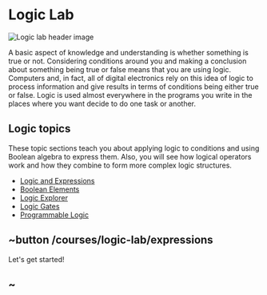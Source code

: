 # Logic Lab

![Logic lab header image](/static/courses/logic-lab/logic-lab-header.jpg)

A basic aspect of knowledge and understanding is whether something is true or not. Considering conditions around you and making a conclusion about something being true or false means that you are using logic. Computers and, in fact, all of digital electronics rely on this idea of logic to process information and give results in terms of conditions being either true or false. Logic is used almost everywhere in the programs you write in the places where you want decide to do one task or another.

## Logic topics

These topic sections teach you about applying logic to conditions and using Boolean algebra to express them. Also, you will see how logical operators work and how they combine to form more complex logic structures.

* [Logic and Expressions](/courses/logic-lab/expressions)
* [Boolean Elements](/courses/logic-lab/elements)
* [Logic Explorer](/courses/logic-lab/explorer)
* [Logic Gates](/courses/logic-lab/logic-gates)
* [Programmable Logic](/courses/logic-lab/programmable)

## ~button /courses/logic-lab/expressions

Let's get started!

## ~